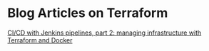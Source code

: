 # Blog Articles on Terraform

[CI/CD with Jenkins pipelines, part 2: managing infrastructure with Terraform and Docker](https://devblog.xero.com/ci-cd-with-jenkins-pipelines-part-2-managing-infrastructure-with-terraform-and-docker-bd4b81554aa7)
